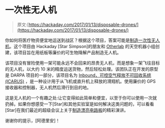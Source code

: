 # 一次性无人机

> 原文:[https://hackaday.com/2017/01/13/disposable-drones/](https://hackaday.com/2017/01/13/disposable-drones/)

你如何将医疗物资便宜地运送到战区？根据这个项目，答案可能是[制造一次性无人机](http://www.recode.net/2017/1/12/14245816/disposable-drones-paper-darpa-save-your-life-otherlab)。这个项目由 Hackaday [Star Simpson]的朋友和 [Otherlab](https://otherlab.com/projects) 的天空机器小组创建，该项目旨在用纸板等廉价的可生物降解产品制造无人机。

该项目没有冒险使用一架可能永远不会回来的昂贵无人机，而是想象一架飞往目标的无人机，以大约 10 米的精度运送货物，然后轻松处理。该团队正在开发的原型是 DARPA 项目的一部分，该项目名为 [Inbound，可控空气释放不可回收系统(ICARUS)](http://www.darpa.mil/program/inbound-controlled-air-reasonable-unrecoverable-systems) ，是一种设计用于从飞机或直升机上释放的滑翔机。使用廉价的 GPS 接收器和控制器，无人机然后滑行到目的地。

这是无人机的一个有趣之处:让它变得如此简单和便宜，以至于你可以使用一次就扔掉。如果你想感受一下[Star]和其他实验室是如何解决这类问题的，可以看看[Star]在我们最近的超级会议上关于[制造漂亮电路板](http://hackaday.com/2016/12/23/building-beautiful-boards-with-star-simpson/)的精彩演讲。

谢谢你的提示，[阿德里安]！